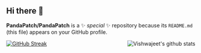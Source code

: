 ## Hi there 👋


**PandaPatch/PandaPatch** is a ✨ _special_ ✨ repository because its `README.md` (this file) appears on your GitHub profile.

[![GitHub Streak](https://streak-stats.demolab.com?user=vishwajeet-londhe&card_width=400)](https://git.io/streak-stats)
<img align="right" src="https://github-readme-stats-sigma-five.vercel.app/api?username=Vishwajeet-Londhe&hide=contribs,issues&show_icons=true&layout=compact&hide_border=false" alt="Vishwajeet's github stats" />
